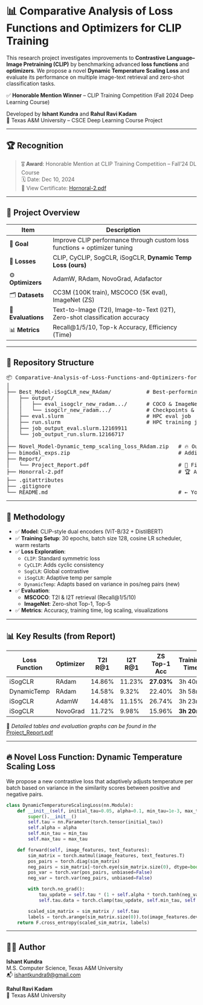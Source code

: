 # 📊 Comparative Analysis of Loss Functions and Optimizers for CLIP Training

This research project investigates improvements to **Contrastive Language–Image Pretraining (CLIP)** by benchmarking advanced **loss functions** and **optimizers**. We propose a novel **Dynamic Temperature Scaling Loss** and evaluate its performance on multiple image-text retrieval and zero-shot classification tasks.

✅ **Honorable Mention Winner** – CLIP Training Competition (Fall 2024 Deep Learning Course)

Developed by **Ishant Kundra** and **Rahul Ravi Kadam**  
📍 Texas A&M University – CSCE Deep Learning Course Project

---

## 🏆 Recognition

> 🎖️ **Award**: Honorable Mention at CLIP Training Competition – Fall’24 DL Course  
> 🗓️ Date: Dec 10, 2024  
> 📄 View Certificate: [Hornoral-2.pdf](./Hornoral-2.pdf)

---

## 🚀 Project Overview

| Item              | Description                                                                 |
|-------------------|-----------------------------------------------------------------------------|
| 🎯 **Goal**        | Improve CLIP performance through custom loss functions + optimizer tuning  |
| 🧠 **Losses**      | CLIP, CyCLIP, SogCLR, iSogCLR, **Dynamic Temp Loss (ours)**                 |
| ⚙️ **Optimizers**  | AdamW, RAdam, NovoGrad, Adafactor                                            |
| 🗂️ **Datasets**    | CC3M (100K train), MSCOCO (5K eval), ImageNet (ZS)                          |
| 🧪 **Evaluations** | Text-to-Image (T2I), Image-to-Text (I2T), Zero-shot classification accuracy |
| 📊 **Metrics**     | Recall@1/5/10, Top-k Accuracy, Efficiency (Time)                            |

---

## 📁 Repository Structure

<pre>
📦 Comparative-Analysis-of-Loss-Functions-and-Optimizers-for-CLIP-Training
│
├── Best_Model-iSogCLR_new_RAdam/           # Best-performing iSogCLR+RAdam model
│   ├── output/
│   │   ├── eval_isogclr_new_radam.../      # COCO & ImageNet logs
│   │   └── isogclr_new_radam.../           # Checkpoints & config (args.json)
│   ├── eval.slurm                          # HPC eval job
│   ├── run.slurm                           # HPC training job
│   ├── job_output_eval.slurm.12169911
│   └── job_output_run.slurm.12166717
│
├── Novel_Model-Dynamic_temp_scaling_loss_RAdam.zip   # 🔥 Our proposed loss implementation
├── bimodal_exps.zip                                  # Additional bimodal training experiments
├── Report/
│   └── Project_Report.pdf                            # 📄 Final detailed PDF report
├── Honorral-2.pdf                                    # 🏆 Award certificate
├── .gitattributes
├── .gitignore
└── README.md                                         # ← You're here!
</pre>

---

## 🧪 Methodology

- ✅ **Model**: CLIP-style dual encoders (ViT-B/32 + DistilBERT)
- ✅ **Training Setup**: 30 epochs, batch size 128, cosine LR scheduler, warm restarts
- ✅ **Loss Exploration**:
  - `CLIP`: Standard symmetric loss
  - `CyCLIP`: Adds cyclic consistency
  - `SogCLR`: Global contrastive
  - `iSogCLR`: Adaptive temp per sample
  - `DynamicTemp`: Adapts based on variance in pos/neg pairs (new)
- ✅ **Evaluation**:
  - **MSCOCO**: T2I & I2T retrieval (Recall@1/5/10)
  - **ImageNet**: Zero-shot Top-1, Top-5
- ✅ **Metrics**: Accuracy, training time, log scaling, visualizations

---

## 📊 Key Results (from Report)

| Loss Function | Optimizer | T2I R@1 | I2T R@1 | ZS Top-1 Acc | Training Time |
|---------------|-----------|---------|---------|--------------|----------------|
| iSogCLR       | RAdam     | 14.86%  | 11.23%  | **27.03%**   | 3h 40m         |
| DynamicTemp   | RAdam     | 14.58%  | 9.32%   | 22.40%       | 3h 58m         |
| iSogCLR       | AdamW     | 14.48%  | 11.15%  | 26.74%       | 3h 23m         |
| iSogCLR       | NovoGrad  | 11.72%  | 9.98%   | 15.96%       | **3h 20m**     |

📌 *Detailed tables and evaluation graphs can be found in the* [Project_Report.pdf](./Report/Project_Report.pdf)

---

## 🔥 Novel Loss Function: Dynamic Temperature Scaling Loss

We propose a new contrastive loss that adaptively adjusts temperature per batch based on variance in the similarity scores between positive and negative pairs.

```python
class DynamicTemperatureScalingLoss(nn.Module):
    def __init__(self, initial_tau=0.05, alpha=0.1, min_tau=1e-3, max_tau=1.0):
        super().__init__()
        self.tau = nn.Parameter(torch.tensor(initial_tau))
        self.alpha = alpha
        self.min_tau = min_tau
        self.max_tau = max_tau

    def forward(self, image_features, text_features):
        sim_matrix = torch.matmul(image_features, text_features.T)
        pos_pairs = torch.diag(sim_matrix)
        neg_pairs = sim_matrix[~torch.eye(sim_matrix.size(0), dtype=bool)].view(sim_matrix.size(0), -1)
        pos_var = torch.var(pos_pairs, unbiased=False)
        neg_var = torch.var(neg_pairs, unbiased=False)

        with torch.no_grad():
            tau_update = self.tau * (1 + self.alpha * torch.tanh(neg_var - pos_var))
            self.tau.data = torch.clamp(tau_update, self.min_tau, self.max_tau)

        scaled_sim_matrix = sim_matrix / self.tau
        labels = torch.arange(sim_matrix.size(0)).to(image_features.device)
    return F.cross_entropy(scaled_sim_matrix, labels)
```
---
## 👨‍💻 Author

**Ishant Kundra**  
M.S. Computer Science, Texas A&M University  
📬 ishantkundra9@gmail.com

**Rahul Ravi Kadam**  
📍 Texas A&M University
